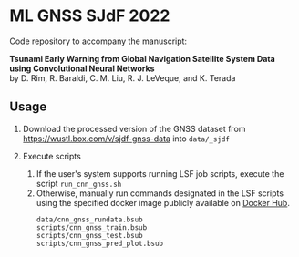 # ML GNSS SJdF 2022
Code repository to accompany the manuscript:

**Tsunami Early Warning from Global Navigation Satellite System
Data using Convolutional Neural Networks**
<br>
by D. Rim, R. Baraldi, C. M. Liu, R. J. LeVeque, and K. Terada

## Usage

1. Download the processed version of the GNSS dataset from
https://wustl.box.com/v/sjdf-gnss-data into ``data/_sjdf``

2. Execute scripts
   1. If the user's system supports running LSF job scripts, execute the script ``run_cnn_gnss.sh``
   2. Otherwise, manually run commands designated in the LSF scripts using the specified docker image publicly available on [Docker Hub](https://hub.docker.com).
      ```
      data/cnn_gnss_rundata.bsub
      scripts/cnn_gnss_train.bsub
      scripts/cnn_gnss_test.bsub
      scripts/cnn_gnss_pred_plot.bsub
      ```